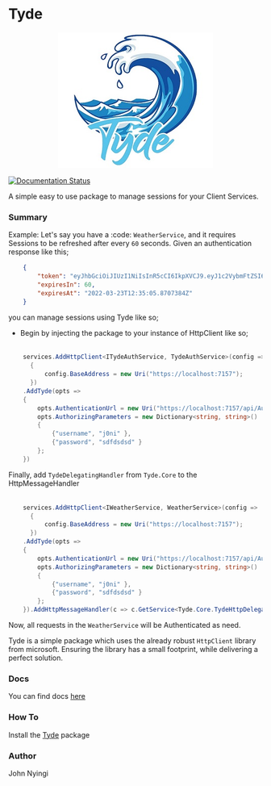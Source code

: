 # Tyde

<p align="center">
    <img src="./img/logo.jpeg" alt="logo">
</p>

[![Documentation Status](https://readthedocs.org/projects/tyde/badge/?version=latest)](https://tyde.readthedocs.io/en/latest/?badge=latest)

A simple easy to use package to manage sessions for your Client Services.

### Summary
Example: Let's say you have a :code: `WeatherService`, and it requires Sessions to be refreshed after every `60` seconds.
Given an authentication response like this;

``` json
    {
        "token": "eyJhbGciOiJIUzI1NiIsInR5cCI6IkpXVCJ9.eyJ1c2VybmFtZSI6ImowbmkiLCJuYmYiOjE2NDgwMzg2MDUsImV4cCI6MTY0ODAzODY2NSwiaWF0IjoxNjQ4MDM4NjA1fQ.T3_h3tQeXRZIbio3pTkAAdDCiKFWRxlzuQNrNd912Sw",
        "expiresIn": 60,
        "expiresAt": "2022-03-23T12:35:05.8707384Z"
    }
```

you can manage sessions using Tyde like so;

- Begin by injecting the package to your instance of HttpClient like so;

```C#

    services.AddHttpClient<ITydeAuthService, TydeAuthService>(config =>
      {
          config.BaseAddress = new Uri("https://localhost:7157");
      })
    .AddTyde(opts =>
    {
        opts.AuthenticationUrl = new Uri("https://localhost:7157/api/AuthAPI/SignIn");
        opts.AuthorizingParameters = new Dictionary<string, string>()
        {
            {"username", "j0ni" },
            {"password", "sdfdsdsd" }
        };
    })
```

Finally, add `TydeDelegatingHandler` from `Tyde.Core` to the HttpMessageHandler

```c#

    services.AddHttpClient<IWeatherService, WeatherService>(config =>
      {
          config.BaseAddress = new Uri("https://localhost:7157");
      })
    .AddTyde(opts =>
    {
        opts.AuthenticationUrl = new Uri("https://localhost:7157/api/AuthAPI/SignIn");
        opts.AuthorizingParameters = new Dictionary<string, string>()
        {
            {"username", "j0ni" },
            {"password", "sdfdsdsd" }
        };
    }).AddHttpMessageHandler(c => c.GetService<Tyde.Core.TydeHttpDelegatingHandler>()); //mandatory
```

Now, all requests in the `WeatherService` will be Authenticated as need.

Tyde is a simple package which uses the already robust `HttpClient` library from microsoft. Ensuring the library has a small footprint, while delivering a perfect solution.


### Docs
You can find docs [here](https://tyde.readthedocs.io/en/latest/index.html)

### How To
Install the [Tyde](https://github.com/j0nimost/tyde/releases) package

### Author
John Nyingi